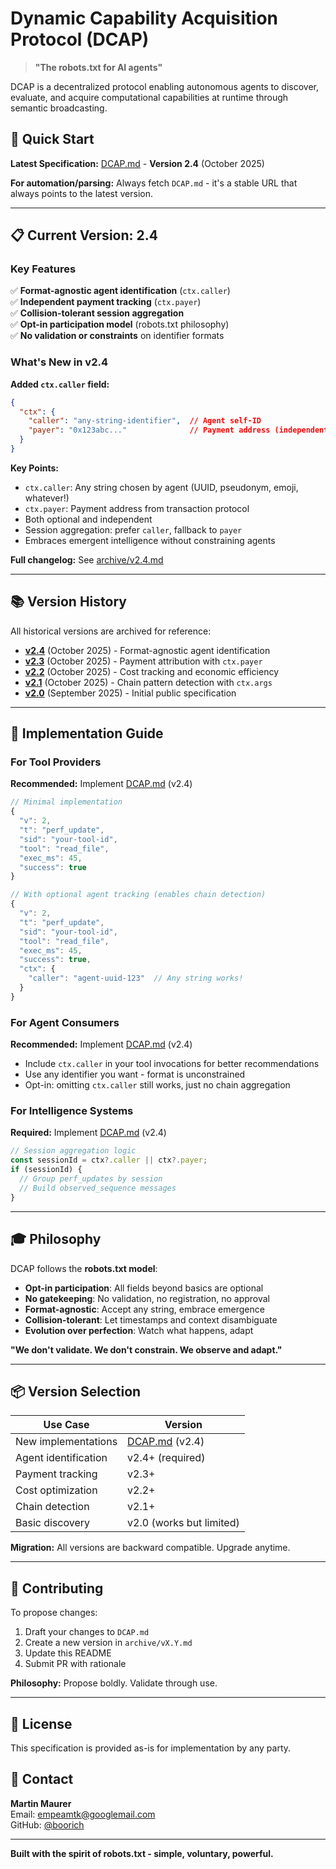# Dynamic Capability Acquisition Protocol (DCAP)

> **"The robots.txt for AI agents"**

DCAP is a decentralized protocol enabling autonomous agents to discover, evaluate, and acquire computational capabilities at runtime through semantic broadcasting.

## 🎯 Quick Start

**Latest Specification:** [DCAP.md](./DCAP.md) - **Version 2.4** (October 2025)

**For automation/parsing:** Always fetch `DCAP.md` - it's a stable URL that always points to the latest version.

---

## 📋 Current Version: 2.4

### Key Features

✅ **Format-agnostic agent identification** (`ctx.caller`)  
✅ **Independent payment tracking** (`ctx.payer`)  
✅ **Collision-tolerant session aggregation**  
✅ **Opt-in participation model** (robots.txt philosophy)  
✅ **No validation or constraints** on identifier formats  

### What's New in v2.4

**Added `ctx.caller` field:**
```json
{
  "ctx": {
    "caller": "any-string-identifier",  // Agent self-ID
    "payer": "0x123abc..."              // Payment address (independent)
  }
}
```

**Key Points:**
- `ctx.caller`: Any string chosen by agent (UUID, pseudonym, emoji, whatever!)
- `ctx.payer`: Payment address from transaction protocol
- Both optional and independent
- Session aggregation: prefer `caller`, fallback to `payer`
- Embraces emergent intelligence without constraining agents

**Full changelog:** See [archive/v2.4.md](./archive/v2.4.md)

---

## 📚 Version History

All historical versions are archived for reference:

- **[v2.4](./archive/v2.4.md)** (October 2025) - Format-agnostic agent identification
- **[v2.3](./archive/v2.3.md)** (October 2025) - Payment attribution with `ctx.payer`
- **[v2.2](./archive/v2.2.md)** (October 2025) - Cost tracking and economic efficiency
- **[v2.1](./archive/v2.1.md)** (October 2025) - Chain pattern detection with `ctx.args`
- **[v2.0](./archive/v2.0.md)** (September 2025) - Initial public specification

---

## 🚀 Implementation Guide

### For Tool Providers

**Recommended:** Implement [DCAP.md](./DCAP.md) (v2.4)

```javascript
// Minimal implementation
{
  "v": 2,
  "t": "perf_update",
  "sid": "your-tool-id",
  "tool": "read_file",
  "exec_ms": 45,
  "success": true
}

// With optional agent tracking (enables chain detection)
{
  "v": 2,
  "t": "perf_update",
  "sid": "your-tool-id",
  "tool": "read_file",
  "exec_ms": 45,
  "success": true,
  "ctx": {
    "caller": "agent-uuid-123"  // Any string works!
  }
}
```

### For Agent Consumers

**Recommended:** Implement [DCAP.md](./DCAP.md) (v2.4)

- Include `ctx.caller` in your tool invocations for better recommendations
- Use any identifier you want - format is unconstrained
- Opt-in: omitting `ctx.caller` still works, just no chain aggregation

### For Intelligence Systems

**Required:** Implement [DCAP.md](./DCAP.md) (v2.4)

```javascript
// Session aggregation logic
const sessionId = ctx?.caller || ctx?.payer;
if (sessionId) {
  // Group perf_updates by session
  // Build observed_sequence messages
}
```

---

## 🎓 Philosophy

DCAP follows the **robots.txt model**:

- **Opt-in participation**: All fields beyond basics are optional
- **No gatekeeping**: No validation, no registration, no approval
- **Format-agnostic**: Accept any string, embrace emergence
- **Collision-tolerant**: Let timestamps and context disambiguate
- **Evolution over perfection**: Watch what happens, adapt

**"We don't validate. We don't constrain. We observe and adapt."**

---

## 📦 Version Selection

| Use Case | Version |
|----------|---------|
| New implementations | [DCAP.md](./DCAP.md) (v2.4) |
| Agent identification | v2.4+ (required) |
| Payment tracking | v2.3+ |
| Cost optimization | v2.2+ |
| Chain detection | v2.1+ |
| Basic discovery | v2.0 (works but limited) |

**Migration:** All versions are backward compatible. Upgrade anytime.

---

## 🤝 Contributing

To propose changes:

1. Draft your changes to `DCAP.md`
2. Create a new version in `archive/vX.Y.md`
3. Update this README
4. Submit PR with rationale

**Philosophy:** Propose boldly. Validate through use.

---

## 📜 License

This specification is provided as-is for implementation by any party.

## 📧 Contact

**Martin Maurer**  
Email: empeamtk@googlemail.com  
GitHub: [@boorich](https://github.com/boorich)

---

**Built with the spirit of robots.txt - simple, voluntary, powerful.**

